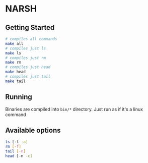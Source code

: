 # NARSH

## Getting Started
```bash
# compiles all commands
make all
# compiles just ls
make ls
# compiles just rm
make rm
# compiles just head
make head
# compiles just tail
make tail
```
## Running
Binaries are compiled into `bin/*` directory. Just run as if it's a linux command

## Available options

```bash
ls [-l -a]
rm [-f]
tail [-n]
head [-n -c]
```
